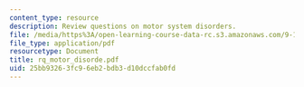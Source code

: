```yaml
---
content_type: resource
description: Review questions on motor system disorders.
file: /media/https%3A/open-learning-course-data-rc.s3.amazonaws.com/9-10-cognitive-neuroscience-spring-2006/25bb93263fc96eb2bdb3d10dccfab0fd_rq_motor_disorde.pdf
file_type: application/pdf
resourcetype: Document
title: rq_motor_disorde.pdf
uid: 25bb9326-3fc9-6eb2-bdb3-d10dccfab0fd
---
```

